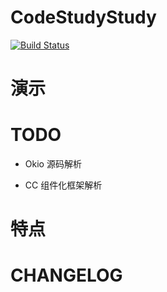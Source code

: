 # CodeStudyStudy

[![Build Status](https://travis-ci.org/meolu/walle-web.svg?branch=master)](https://travis-ci.org/meolu/walle-web)

# 演示

# TODO

- Okio 源码解析

- CC 组件化框架解析

# 特点

# CHANGELOG

